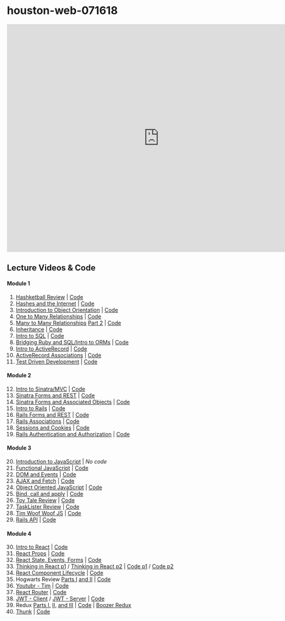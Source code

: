 # houston-web-071618

<iframe src="https://calendar.google.com/calendar/embed?src=flatironschool.com_d04anuaclrilk2bfksk9eu0h9k%40group.calendar.google.com&ctz=America%2FChicago" style="border: 0" width="800" height="600" frameborder="0" scrolling="no"></iframe>

## Lecture Videos & Code

#### Module 1

1.  [Hashketball Review](https://youtu.be/Qfn0erM6DpA) | [Code](https://github.com/learn-co-students/houston-web-071618/tree/master/01-hashketball-review)
2.  [Hashes and the Internet](https://youtu.be/HuGMUmDiKtg) | [Code](https://github.com/learn-co-students/houston-web-071618/tree/master/02-hashes-and-the-internet)
3.  [Introduction to Object Orientation](https://youtu.be/QDhfjjLwmuk) | [Code](https://github.com/learn-co-students/houston-web-071618/tree/master/03-intro-oo)
4.  [One to Many Relationships](https://youtu.be/5vi2feSvdWw) | [Code](https://github.com/learn-co-students/houston-web-071618/tree/master/04-one-to-many)
5.  [Many to Many Relationships](https://www.youtube.com/watch?v=wAHcLYMrJ58&feature=youtu.be) [Part 2](https://youtu.be/LteaQgHlxFc) | [Code](https://github.com/learn-co-students/houston-web-071618/tree/master/05-many-to-many)
6.  [Inheritance](https://youtu.be/GB3JwKfPu4A) | [Code](https://github.com/learn-co-students/houston-web-071618/tree/master/06-inheritance)
7.  [Intro to SQL](https://youtu.be/0jp9Vef9n30) | [Code](https://github.com/learn-co-students/houston-web-071618/tree/master/07-sql-intro)
8.  [Bridging Ruby and SQL/Intro to ORMs](https://youtu.be/7V14NukSpTM) | [Code](https://github.com/learn-co-students/houston-web-071618/tree/master/08-bridging-ruby-and-sql)
9.  [Intro to ActiveRecord](https://www.youtube.com/watch?v=REd_D94e0ak&feature=youtu.be) | [Code](https://github.com/learn-co-students/houston-web-071618/tree/master/09-active-record-intro)
10. [ActiveRecord Associations](https://youtu.be/6QgRC2H27Z8) | [Code](https://github.com/learn-co-students/houston-web-071618/tree/master/10-active-record-associations)
11. [Test Driven Development](https://youtu.be/eyFD0mTGktc) | [Code](https://github.com/Joshua-Miles/tdd-ruby-code)

#### Module 2

12. [Intro to Sinatra/MVC](https://youtu.be/lJvp2k9Rbr8) | [Code](https://github.com/learn-co-students/houston-web-071618/tree/master/13-sinatra-mvc-intro)
13. [Sinatra Forms and REST](https://youtu.be/au-4QPuXCsE) | [Code](https://github.com/learn-co-students/houston-web-071618/tree/master/14-sinatra-forms-rest)
14. [Sinatra Forms and Associated Objects](https://youtu.be/JQIzGT7a1Gk) | [Code](https://github.com/learn-co-students/houston-web-071618/tree/master/15-sinatra-forms-associations)
15. [Intro to Rails](https://youtu.be/Qxj8QCfV6Qk) | [Code](https://github.com/learn-co-students/houston-web-071618/tree/master/16-intro-to-rails)
16. [Rails Forms and REST](https://youtu.be/hFnOI66G12o) | [Code](https://github.com/learn-co-students/houston-web-071618/tree/master/17-rails-forms-rest)
17. [Rails Associations](https://youtu.be/8yZVGpPs0a4) | [Code](https://github.com/learn-co-students/houston-web-071618/tree/master/18-rails-associations)
18. [Sessions and Cookies](https://youtu.be/RzJo9an3WR8) | [Code](https://github.com/learn-co-students/houston-web-071618/tree/master/19-sessions-and-cookies)
19. [Rails Authentication and Authorization](https://youtu.be/BQQCoOfeAWI) | [Code](https://github.com/learn-co-students/houston-web-071618/tree/master/20-rails-authentication-authorization)

#### Module 3

20. [Introduction to JavaScript](https://youtu.be/iQNlYN1luNs) | _No code_
21. [Functional JavaScript](https://youtu.be/ZukKfqqv0dA) | [Code](https://github.com/learn-co-students/houston-web-071618/tree/master/21-functional-js)
22. [DOM and Events](https://youtu.be/5u9MA8XAy6g) | [Code](https://github.com/learn-co-students/houston-web-071618/tree/master/22-intro-to-dom)
23. [AJAX and Fetch](https://youtu.be/ad-uVtUkuYE) | [Code](https://github.com/learn-co-students/houston-web-071618/tree/master/23-ajax-fetch)
24. [Object Oriented JavaScript](https://youtu.be/E67f9WId5Xs) | [Code](https://github.com/learn-co-students/houston-web-071618/tree/master/24-oo-javascript)
25. [Bind, call and apply](https://www.youtube.com/watch?v=G_mcR956TPA) | [Code](https://github.com/learn-co-students/houston-web-071618/tree/master/25-bind-call-apply)
26. [Toy Tale Review](https://youtu.be/ONYii2GFCAc) | [Code](https://github.com/learn-co-students/houston-web-071618/tree/master/26-review-toy-tale)
27. [TaskLister Review](https://youtu.be/GqInm9ydxbo) | [Code](https://github.com/learn-co-students/houston-web-071618/tree/master/27-review-tasklister)
28. [Tim Woof Woof JS](https://youtu.be/y-N5gCwvDFk) | [Code](https://github.com/learn-co-students/houston-web-071618/tree/master/28-tim-woof-woof)
29. [Rails API](https://youtu.be/9vMRcB9fs5Y) | [Code](https://github.com/learn-co-students/houston-web-071618/tree/master/29-rails-api)

#### Module 4

30. [Intro to React](https://youtu.be/IsF2G6Z1SsI) | [Code](https://github.com/learn-co-students/houston-web-071618/tree/master/30-intro-react)
31. [React Props](https://youtu.be/8zq8Y6x1tTo) | [Code](https://github.com/learn-co-students/houston-web-071618/tree/master/31-react-props)
32. [React State, Events, Forms](https://youtu.be/PdLNkbVAf4I) | [Code](https://github.com/learn-co-students/houston-web-071618/tree/master/32-react-state)
33. [Thinking in React p1](https://youtu.be/sDy_cY6gn_4) / [Thinking in React p2](https://youtu.be/BiyBfi146-U) | [Code p1](https://github.com/learn-co-students/houston-web-071618/tree/f3dc1e25499ed3983a39332aed620a5e38a8b880/33-react-thoughts) / [Code p2](https://github.com/learn-co-students/houston-web-071618/tree/master/33-react-thoughts)
34. [React Component Lifecycle](https://youtu.be/d1P1tonghCA) | [Code](https://github.com/learn-co-students/houston-web-071618/tree/master/34-react-lifecycle)
35. Hogwarts Review [Parts I](https://youtu.be/oexZF52Wx60) [and II](https://youtu.be/DyhvCdnwf2U) | [Code](https://github.com/learn-co-students/houston-web-071618/tree/master/35-react-hogwarts-review)
36. [Youtubr - Tim](https://youtu.be/DAQ0SBhvTIQ) | [Code](https://github.com/learn-co-students/houston-web-071618/tree/master/36-react-youtubr-tim)
37. [React Router](https://youtu.be/PBFUZt2xhVI) | [Code](https://github.com/learn-co-students/houston-web-071618/tree/master/37-react-router)
38. [JWT - Client](https://youtu.be/hu7es6jY2tI) / [JWT - Server](https://youtu.be/vsG50pQKfNg) | [Code](https://github.com/learn-co-students/houston-web-071618/tree/master/38-jwt-auth)
39. Redux [Parts I,](https://www.youtube.com/watch?v=k-6MMi9TIpo) [II,](https://www.youtube.com/watch?v=rq_5J1LnBt8) [ and III](https://youtu.be/z6PB7sFn3Is) | [Code](https://github.com/learn-co-students/houston-web-071618/tree/master/39-redux-intro/food-ranker) | [Boozer Redux](https://github.com/Joshua-Miles/boozer-redux)
40. [Thunk](https://youtu.be/0LWEOhXBgns) | [Code](https://github.com/learn-co-students/houston-web-071618/tree/master/40-redux)
